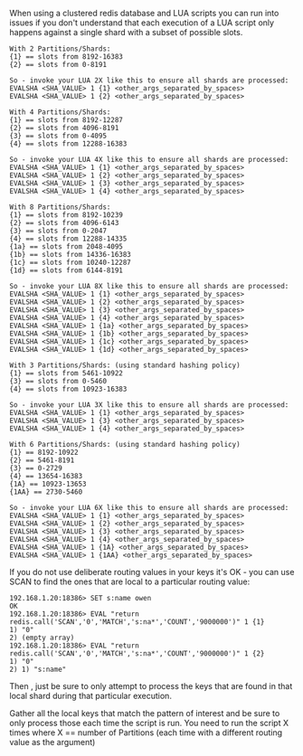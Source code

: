 When using a clustered redis database and LUA scripts you can run into issues if you don't understand that each execution of a LUA script only happens against a single shard with a subset of possible slots.

``` 
With 2 Partitions/Shards:
{1} == slots from 8192-16383
{2} == slots from 0-8191

So - invoke your LUA 2X like this to ensure all shards are processed:
EVALSHA <SHA_VALUE> 1 {1} <other_args_separated_by_spaces>
EVALSHA <SHA_VALUE> 1 {2} <other_args_separated_by_spaces>

With 4 Partitions/Shards:
{1} == slots from 8192-12287
{2} == slots from 4096-8191
{3} == slots from 0-4095
{4} == slots from 12288-16383

So - invoke your LUA 4X like this to ensure all shards are processed:
EVALSHA <SHA_VALUE> 1 {1} <other_args_separated_by_spaces>
EVALSHA <SHA_VALUE> 1 {2} <other_args_separated_by_spaces>
EVALSHA <SHA_VALUE> 1 {3} <other_args_separated_by_spaces>
EVALSHA <SHA_VALUE> 1 {4} <other_args_separated_by_spaces>

With 8 Partitions/Shards:
{1} == slots from 8192-10239
{2} == slots from 4096-6143
{3} == slots from 0-2047
{4} == slots from 12288-14335
{1a} == slots from 2048-4095
{1b} == slots from 14336-16383
{1c} == slots from 10240-12287
{1d} == slots from 6144-8191

So - invoke your LUA 8X like this to ensure all shards are processed:
EVALSHA <SHA_VALUE> 1 {1} <other_args_separated_by_spaces>
EVALSHA <SHA_VALUE> 1 {2} <other_args_separated_by_spaces>
EVALSHA <SHA_VALUE> 1 {3} <other_args_separated_by_spaces>
EVALSHA <SHA_VALUE> 1 {4} <other_args_separated_by_spaces>
EVALSHA <SHA_VALUE> 1 {1a} <other_args_separated_by_spaces>
EVALSHA <SHA_VALUE> 1 {1b} <other_args_separated_by_spaces>
EVALSHA <SHA_VALUE> 1 {1c} <other_args_separated_by_spaces>
EVALSHA <SHA_VALUE> 1 {1d} <other_args_separated_by_spaces>

With 3 Partitions/Shards: (using standard hashing policy)
{1} == slots from 5461-10922
{3} == slots from 0-5460
{4} == slots from 10923-16383

So - invoke your LUA 3X like this to ensure all shards are processed:
EVALSHA <SHA_VALUE> 1 {1} <other_args_separated_by_spaces>
EVALSHA <SHA_VALUE> 1 {3} <other_args_separated_by_spaces>
EVALSHA <SHA_VALUE> 1 {4} <other_args_separated_by_spaces>

With 6 Partitions/Shards: (using standard hashing policy)
{1} == 8192-10922
{2} == 5461-8191
{3} == 0-2729
{4} == 13654-16383
{1A} == 10923-13653
{1AA} == 2730-5460

So - invoke your LUA 6X like this to ensure all shards are processed:
EVALSHA <SHA_VALUE> 1 {1} <other_args_separated_by_spaces>
EVALSHA <SHA_VALUE> 1 {2} <other_args_separated_by_spaces>
EVALSHA <SHA_VALUE> 1 {3} <other_args_separated_by_spaces>
EVALSHA <SHA_VALUE> 1 {4} <other_args_separated_by_spaces>
EVALSHA <SHA_VALUE> 1 {1A} <other_args_separated_by_spaces>
EVALSHA <SHA_VALUE> 1 {1AA} <other_args_separated_by_spaces>

```
If you do not use deliberate routing values in your keys it's OK - you can use SCAN to find the ones that are local to a particular routing value: 

``` 
192.168.1.20:18386> SET s:name owen
OK
192.168.1.20:18386> EVAL "return redis.call('SCAN','0','MATCH','s:na*','COUNT','9000000')" 1 {1}
1) "0"
2) (empty array)
192.168.1.20:18386> EVAL "return redis.call('SCAN','0','MATCH','s:na*','COUNT','9000000')" 1 {2}
1) "0"
2) 1) "s:name"
```

Then , just be sure to only attempt to process the keys that are found in that local shard during that particular execution.

Gather all the local keys that match the pattern of interest and be sure to only process those each time the script is run.  You need to run the script X times where X == number of Partitions (each time with a different routing value as the argument)
